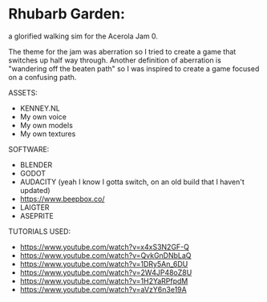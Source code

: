 # Rhubarb Garden:

a glorified walking sim for the Acerola Jam 0.

The theme for the jam was aberration so I tried to create a game that switches up half way through.  Another definition of aberration is "wandering off the beaten path" so I was inspired to create a game focused on a confusing path.

ASSETS:

- KENNEY.NL
- My own voice
- My own models
- My own textures


SOFTWARE:

- BLENDER
- GODOT
- AUDACITY (yeah I know I gotta switch, on an old build that I haven't updated)
- https://www.beepbox.co/
- LAIGTER
- ASEPRITE


TUTORIALS USED:

- https://www.youtube.com/watch?v=x4xS3N2GF-Q
- https://www.youtube.com/watch?v=QvkGnDNbLaQ
- https://www.youtube.com/watch?v=1DRy5An_6DU
- https://www.youtube.com/watch?v=2W4JP48oZ8U
- https://www.youtube.com/watch?v=1H2YaRPfpdM
- https://www.youtube.com/watch?v=aVzY6n3e19A
